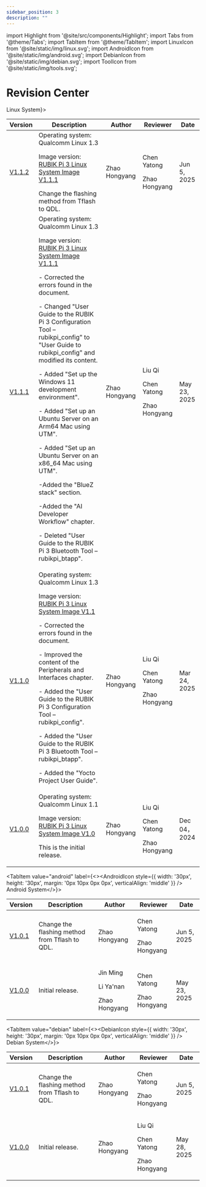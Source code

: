 ```yaml
---
sidebar_position: 3
description: ""
---
```


import Highlight from '@site/src/components/Highlight';
import Tabs from '@theme/Tabs';
import TabItem from '@theme/TabItem';
import LinuxIcon from '@site/static/img/linux.svg';
import AndroidIcon from '@site/static/img/android.svg';
import DebianIcon from '@site/static/img/debian.svg';
import ToolIcon from '@site/static/img/tools.svg';


# Revision Center

<Tabs>
  <TabItem value="linux" label={<><LinuxIcon style={{ width: '30px', height: '30px', margin: '0px 10px 0px 0px', verticalAlign: 'middle' }} />Linux System</>}>

| **Version** | **Description**  | **Author**    | **Reviewer**  | **Date**      |
| ------ | ---------------------------------------------------------------------------------------------------------------------------------------- | --- | ----------- | ------------ |
| [V1.1.2](./rubik-pi-3-user-manual/1.1.2/get-started)   | Operating system: Qualcomm Linux 1.3<p>Image version: [RUBIK Pi 3 Linux System Image V1.1.1](https://thundercomm.s3.ap-northeast-1.amazonaws.com/uploads/web/rubik-pi-3/20250422/FlatBuild_RUBIKPi-3_xx.xx_LE1.0.R.debug.FC.r001003.zip)</p> Change the flashing method from Tflash to QDL. | <p>Zhao Hongyang</p> | <p>Chen Yatong</p><p>Zhao Hongyang</p>    | Jun 5, 2025  |
| [V1.1.1](./rubik-pi-3-user-manual/1.1.1/get-started)       | Operating system: Qualcomm Linux 1.3<p>Image version: [RUBIK Pi 3 Linux System Image V1.1.1](https://thundercomm.s3.ap-northeast-1.amazonaws.com/uploads/web/rubik-pi-3/20250422/FlatBuild_RUBIKPi-3_xx.xx_LE1.0.R.debug.FC.r001003.zip)</p> <p>- Corrected the errors found in the document.</p><p>- Changed "User Guide to the RUBIK Pi 3 Configuration Tool –  rubikpi_config" to "User Guide to rubikpi_config" and modified its content.</p><p>- Added "Set up the Windows 11 development environment".</p><p>- Added "Set up an Ubuntu Server on an Arm64 Mac using UTM".</p><p>- Added "Set up an Ubuntu Server on an x86_64 Mac using UTM".</p><p>-Added the "BlueZ stack" section.</p><p>-Added the "AI Developer Workflow" chapter.</p><p>- Deleted "User Guide to the RUBIK Pi 3 Bluetooth Tool – rubikpi_btapp". </p>                 | Zhao Hongyang | <p>Liu Qi</p><p>Chen Yatong</p><p>Zhao Hongyang</p> | May 23, 2025 |
| [V1.1.0](./rubik-pi-3-user-manual/1.1.0/quick-start)        | Operating system: Qualcomm Linux 1.3<p>Image version: [RUBIK Pi 3 Linux System Image V1.1](https://thundercomm.s3.ap-northeast-1.amazonaws.com/uploads/web/rubik-pi-3/20250313/FlatBuild_RUBIKPi-3_xx.xx_LE1.0.R.debug.FC.r000002.zip) </p><p>- Corrected the errors found in the document.</p><p>- Improved the content of the Peripherals and Interfaces chapter.</p><p>- Added the "User Guide to the RUBIK Pi 3 Configuration Tool –  rubikpi_config".</p><p>- Added the "User Guide to the RUBIK Pi 3 Bluetooth Tool – rubikpi_btapp".</p><p>- Added the "Yocto Project User Guide".</p>                    | Zhao Hongyang | <p>Liu Qi</p><p>Chen Yatong</p><p>Zhao Hongyang</p> | Mar 24, 2025  |
| [V1.0.0](./rubik-pi-3-user-manual/1.0.0/quick-start)        | Operating system: Qualcomm Linux 1.1<p>Image version: [RUBIK Pi 3 Linux System Image V1.0](https://thundercomm.s3.ap-northeast-1.amazonaws.com/uploads/web/rubik-pi-3/FlatBuild_RUBIKPi-3_xx.xx_LE1.0.R.debug.FC.r000001.zip)</p><p>This is the initial release.</p>  | Zhao Hongyang | <p>Liu Qi</p><p>Chen Yatong</p><p>Zhao Hongyang</p> | Dec 04， 2024  |


  </TabItem>

  <TabItem value="android" label={<><AndroidIcon style={{ width: '30px', height: '30px', margin: '0px 10px 0px 0px', verticalAlign: 'middle' }} /> Android System</>}>

| Version  | Description      | Author       | Reviewer       | Date          |
|----------|------------------|--------------|----------------|---------------|
| [V1.0.1](./rubik-pi-3-user-manual/1.0.1-a/get-started)    | Change the flashing method from Tflash to QDL. | <p>Zhao Hongyang</p> | <p>Chen Yatong</p><p>Zhao Hongyang</p>    | Jun 5, 2025  |
| [V1.0.0](./rubik-pi-3-user-manual/1.0.0-a/get-started)   | Initial release. | <p>Jin Ming</p><p>Li Ya'nan</p><p>Zhao Hongyang</p> | <p>Chen Yatong</p><p>Zhao Hongyang</p>    | May 23, 2025  |




  </TabItem>

  <TabItem value="debian" label={<><DebianIcon style={{ width: '30px', height: '30px', margin: '0px 10px 0px 0px',  verticalAlign: 'middle' }} /> Debian System</>}>
   
| Version | Description      | Author        | Reviewer                       | Date |
| ------- | ---------------- | ------------- | ------------------------------ | ---- |
| [V1.0.1](./rubik-pi-3-user-manual/1.0.1-d/get-started)  | Change the flashing method from Tflash to QDL. | <p>Zhao Hongyang</p> | <p>Chen Yatong</p><p>Zhao Hongyang</p>    | Jun 5, 2025  |
| [V1.0.0](./rubik-pi-3-user-manual/1.0.0-d/get-started)   | Initial release. | Zhao Hongyang | <p>Liu Qi</p><p>Chen Yatong</p><p>Zhao Hongyang</p> | May 28, 2025     |




  </TabItem>


</Tabs>